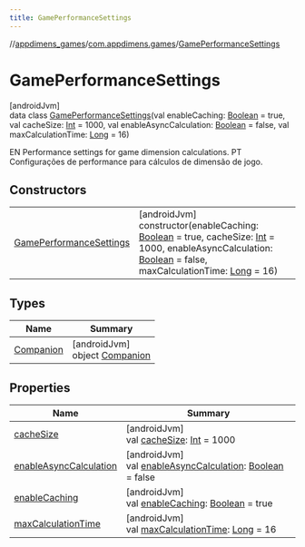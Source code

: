 ```yaml
---
title: GamePerformanceSettings
---
```

//[appdimens_games](../../../index.html)/[com.appdimens.games](../index.html)/[GamePerformanceSettings](index.html)



# GamePerformanceSettings



[androidJvm]\
data class [GamePerformanceSettings](index.html)(val enableCaching: [Boolean](https://kotlinlang.org/api/core/kotlin-stdlib/kotlin/-boolean/index.html) = true, val cacheSize: [Int](https://kotlinlang.org/api/core/kotlin-stdlib/kotlin/-int/index.html) = 1000, val enableAsyncCalculation: [Boolean](https://kotlinlang.org/api/core/kotlin-stdlib/kotlin/-boolean/index.html) = false, val maxCalculationTime: [Long](https://kotlinlang.org/api/core/kotlin-stdlib/kotlin/-long/index.html) = 16)

EN Performance settings for game dimension calculations. PT Configurações de performance para cálculos de dimensão de jogo.



## Constructors


| | |
|---|---|
| [GamePerformanceSettings](-game-performance-settings.html) | [androidJvm]<br>constructor(enableCaching: [Boolean](https://kotlinlang.org/api/core/kotlin-stdlib/kotlin/-boolean/index.html) = true, cacheSize: [Int](https://kotlinlang.org/api/core/kotlin-stdlib/kotlin/-int/index.html) = 1000, enableAsyncCalculation: [Boolean](https://kotlinlang.org/api/core/kotlin-stdlib/kotlin/-boolean/index.html) = false, maxCalculationTime: [Long](https://kotlinlang.org/api/core/kotlin-stdlib/kotlin/-long/index.html) = 16) |


## Types


| Name | Summary |
|---|---|
| [Companion](-companion/index.html) | [androidJvm]<br>object [Companion](-companion/index.html) |


## Properties


| Name | Summary |
|---|---|
| [cacheSize](cache-size.html) | [androidJvm]<br>val [cacheSize](cache-size.html): [Int](https://kotlinlang.org/api/core/kotlin-stdlib/kotlin/-int/index.html) = 1000 |
| [enableAsyncCalculation](enable-async-calculation.html) | [androidJvm]<br>val [enableAsyncCalculation](enable-async-calculation.html): [Boolean](https://kotlinlang.org/api/core/kotlin-stdlib/kotlin/-boolean/index.html) = false |
| [enableCaching](enable-caching.html) | [androidJvm]<br>val [enableCaching](enable-caching.html): [Boolean](https://kotlinlang.org/api/core/kotlin-stdlib/kotlin/-boolean/index.html) = true |
| [maxCalculationTime](max-calculation-time.html) | [androidJvm]<br>val [maxCalculationTime](max-calculation-time.html): [Long](https://kotlinlang.org/api/core/kotlin-stdlib/kotlin/-long/index.html) = 16 |
